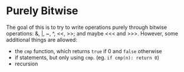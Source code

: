# Purely Bitwise

The goal of this is to try to write operations purely through bitwise operations: &, |, ~, ^, <<, >>; and maybe <<< and >>>.
However, some additional things are allowed:
- the `cmp` function, which returns `true` if 0 and `false` otherwise
- if statements, but only using `cmp`. (eg. `if cmp(n): return 0`)
- recursion
